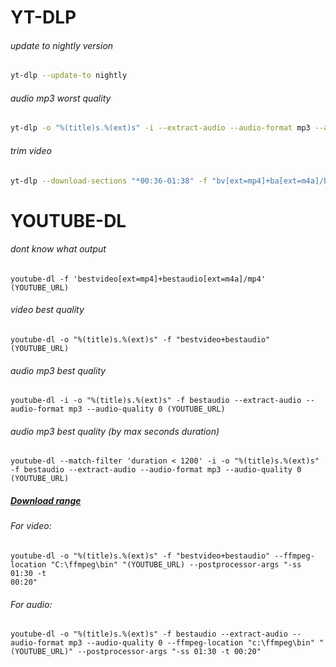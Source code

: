 # YT-DLP

###### update to nightly version
```bash
yt-dlp --update-to nightly
```

###### audio mp3 worst quality
```bash
yt-dlp -o "%(title)s.%(ext)s" -i --extract-audio --audio-format mp3 --audio-quality 0 ${url}
```

###### trim video
```bash
yt-dlp --download-sections "*00:36-01:38" -f "bv[ext=mp4]+ba[ext=m4a]/best[ext=mp4]/best" "https://www.youtube.com/watch?v=iubijJDUZaM" -o "Grinch"
```

# YOUTUBE-DL

###### dont know what output
```
youtube-dl -f 'bestvideo[ext=mp4]+bestaudio[ext=m4a]/mp4' (YOUTUBE_URL)
```

###### video best quality
```
youtube-dl -o "%(title)s.%(ext)s" -f "bestvideo+bestaudio" (YOUTUBE_URL)
```

###### audio mp3 best quality
```
youtube-dl -i -o "%(title)s.%(ext)s" -f bestaudio --extract-audio --audio-format mp3 --audio-quality 0 (YOUTUBE_URL)
```

###### audio mp3 best quality (by max seconds duration)
```
youtube-dl --match-filter 'duration < 1200' -i -o "%(title)s.%(ext)s" -f bestaudio --extract-audio --audio-format mp3 --audio-quality 0 (YOUTUBE_URL)
```

##### [Download range](https://github.com/ytdl-org/youtube-dl/issues/622#issuecomment-516375945)

###### For video:
```
youtube-dl -o "%(title)s.%(ext)s" -f "bestvideo+bestaudio" --ffmpeg-location "C:\ffmpeg\bin" "(YOUTUBE_URL) --postprocessor-args "-ss 01:30 -t 
00:20"
```

###### For audio:
```
youtube-dl -o "%(title)s.%(ext)s" -f bestaudio --extract-audio --audio-format mp3 --audio-quality 0 --ffmpeg-location "c:\ffmpeg\bin" "(YOUTUBE_URL)" --postprocessor-args "-ss 01:30 -t 00:20"
```
